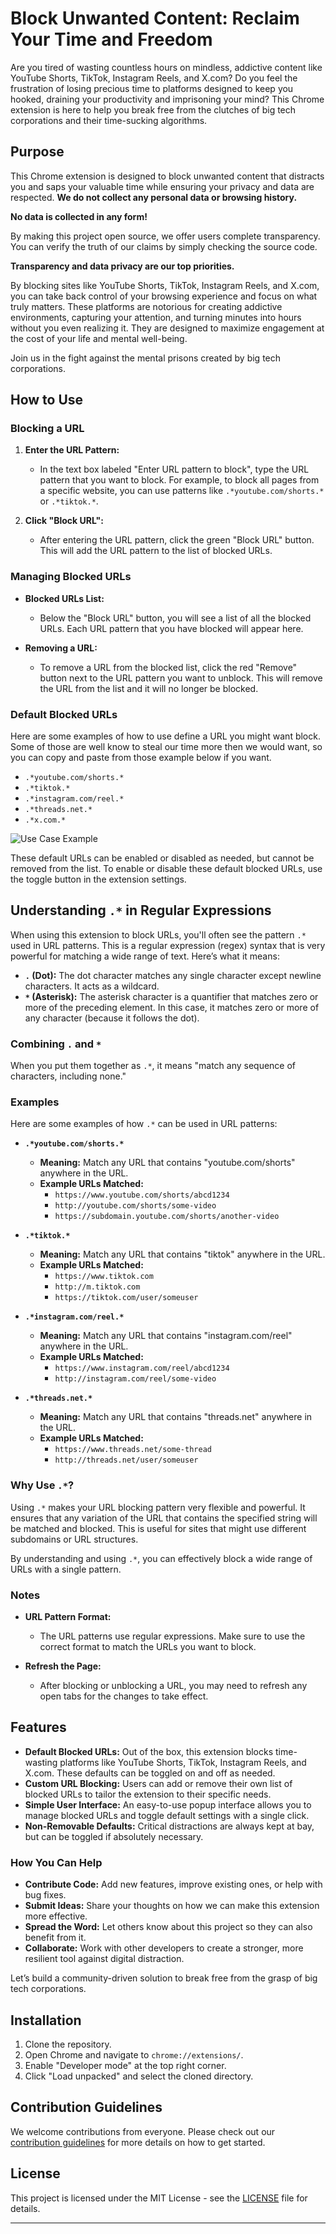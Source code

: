 # Block Unwanted Content: Reclaim Your Time and Freedom

Are you tired of wasting countless hours on mindless, addictive content like YouTube Shorts, TikTok, Instagram Reels, and X.com? Do you feel the frustration of losing precious time to platforms designed to keep you hooked, draining your productivity and imprisoning your mind? This Chrome extension is here to help you break free from the clutches of big tech corporations and their time-sucking algorithms.

## Purpose

This Chrome extension is designed to block unwanted content that distracts you and saps your valuable time while ensuring your privacy and data are respected. **We do not collect any personal data or browsing history.**

**No data is collected in any form!**

By making this project open source, we offer users complete transparency. You can verify the truth of our claims by simply checking the source code.

**Transparency and data privacy are our top priorities.**


 By blocking sites like YouTube Shorts, TikTok, Instagram Reels, and X.com, you can take back control of your browsing experience and focus on what truly matters. These platforms are notorious for creating addictive environments, capturing your attention, and turning minutes into hours without you even realizing it. They are designed to maximize engagement at the cost of your life and mental well-being.

Join us in the fight against the mental prisons created by big tech corporations.

## How to Use

### Blocking a URL

1. **Enter the URL Pattern:**
   - In the text box labeled "Enter URL pattern to block", type the URL pattern that you want to block. For example, to block all pages from a specific website, you can use patterns like `.*youtube.com/shorts.*` or `.*tiktok.*`.

2. **Click "Block URL":**
   - After entering the URL pattern, click the green "Block URL" button. This will add the URL pattern to the list of blocked URLs.

### Managing Blocked URLs

- **Blocked URLs List:**
  - Below the "Block URL" button, you will see a list of all the blocked URLs. Each URL pattern that you have blocked will appear here.

- **Removing a URL:**
  - To remove a URL from the blocked list, click the red "Remove" button next to the URL pattern you want to unblock. This will remove the URL from the list and it will no longer be blocked.

### Default Blocked URLs

Here are some examples of how to use define a URL you might want block. Some of those are well know to steal our time more then we would want, so you can copy and paste from those example below if you want.
 
- `.*youtube.com/shorts.*`
- `.*tiktok.*`
- `.*instagram.com/reel.*`
- `.*threads.net.*`
- `.*x.com.*`

![Use Case Example](example_1.png)

These default URLs can be enabled or disabled as needed, but cannot be removed from the list. To enable or disable these default blocked URLs, use the toggle button in the extension settings.

## Understanding `.*` in Regular Expressions

When using this extension to block URLs, you'll often see the pattern `.*` used in URL patterns. This is a regular expression (regex) syntax that is very powerful for matching a wide range of text. Here’s what it means:

- **`.` (Dot):** The dot character matches any single character except newline characters. It acts as a wildcard.
- **`*` (Asterisk):** The asterisk character is a quantifier that matches zero or more of the preceding element. In this case, it matches zero or more of any character (because it follows the dot).

### Combining `.` and `*`

When you put them together as `.*`, it means "match any sequence of characters, including none."

### Examples

Here are some examples of how `.*` can be used in URL patterns:

- **`.*youtube.com/shorts.*`**
  - **Meaning:** Match any URL that contains "youtube.com/shorts" anywhere in the URL.
  - **Example URLs Matched:**
    - `https://www.youtube.com/shorts/abcd1234`
    - `http://youtube.com/shorts/some-video`
    - `https://subdomain.youtube.com/shorts/another-video`

- **`.*tiktok.*`**
  - **Meaning:** Match any URL that contains "tiktok" anywhere in the URL.
  - **Example URLs Matched:**
    - `https://www.tiktok.com`
    - `http://m.tiktok.com`
    - `https://tiktok.com/user/someuser`

- **`.*instagram.com/reel.*`**
  - **Meaning:** Match any URL that contains "instagram.com/reel" anywhere in the URL.
  - **Example URLs Matched:**
    - `https://www.instagram.com/reel/abcd1234`
    - `http://instagram.com/reel/some-video`

- **`.*threads.net.*`**
  - **Meaning:** Match any URL that contains "threads.net" anywhere in the URL.
  - **Example URLs Matched:**
    - `https://www.threads.net/some-thread`
    - `http://threads.net/user/someuser`

### Why Use `.*`?

Using `.*` makes your URL blocking pattern very flexible and powerful. It ensures that any variation of the URL that contains the specified string will be matched and blocked. This is useful for sites that might use different subdomains or URL structures.

By understanding and using `.*`, you can effectively block a wide range of URLs with a single pattern.

### Notes

- **URL Pattern Format:**
  - The URL patterns use regular expressions. Make sure to use the correct format to match the URLs you want to block.

- **Refresh the Page:**
  - After blocking or unblocking a URL, you may need to refresh any open tabs for the changes to take effect.

## Features

- **Default Blocked URLs:** Out of the box, this extension blocks time-wasting platforms like YouTube Shorts, TikTok, Instagram Reels, and X.com. These defaults can be toggled on and off as needed.
- **Custom URL Blocking:** Users can add or remove their own list of blocked URLs to tailor the extension to their specific needs.
- **Simple User Interface:** An easy-to-use popup interface allows you to manage blocked URLs and toggle default settings with a single click.
- **Non-Removable Defaults:** Critical distractions are always kept at bay, but can be toggled if absolutely necessary.

### How You Can Help

- **Contribute Code:** Add new features, improve existing ones, or help with bug fixes.
- **Submit Ideas:** Share your thoughts on how we can make this extension more effective.
- **Spread the Word:** Let others know about this project so they can also benefit from it.
- **Collaborate:** Work with other developers to create a stronger, more resilient tool against digital distraction.

Let’s build a community-driven solution to break free from the grasp of big tech corporations.

## Installation

1. Clone the repository.
2. Open Chrome and navigate to `chrome://extensions/`.
3. Enable "Developer mode" at the top right corner.
4. Click "Load unpacked" and select the cloned directory.

## Contribution Guidelines

We welcome contributions from everyone. Please check out our [contribution guidelines](CONTRIBUTING.md) for more details on how to get started.

## License

This project is licensed under the MIT License - see the [LICENSE](LICENSE) file for details.

---
